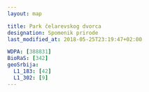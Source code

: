 ```yaml
---
layout: map

title: Park čelarevskog dvorca
designation: Spomenik prirode
last_modified_at: 2018-05-25T23:19:47+02:00

WDPA: [388831]
BioRaS: [342]
geoSrbija:
  L1_183: [42]
  L1_302: [9]
---
```

